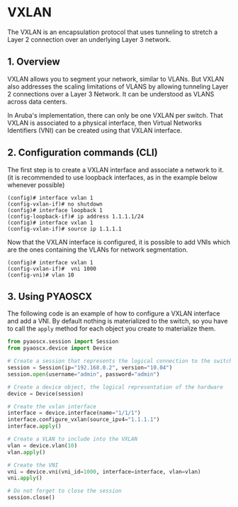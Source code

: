# VXLAN

The VXLAN is an encapsulation protocol that uses tunneling to stretch a Layer 2
connection over an underlying Layer 3 network.

## 1. Overview

VXLAN allows you to segment your network, similar to VLANs.  But VXLAN also
addresses the scaling limitations of VLANS by allowing tunneling Layer 2
connections over a Layer 3 Network. It can be understood as VLANS across data
centers.

In Aruba's implementation, there can only be one VXLAN per switch. That VXLAN is
associated to a physical interface, then Virtual Networks Identifiers (VNI) can
be created using that VXLAN interface.

## 2. Configuration commands (CLI)

The first step is to create a VXLAN interface and associate a network to it. (it
is recommended to use loopback interfaces, as in the example below whenever
possible)

```
(config)# interface vxlan 1
(config-vxlan-if)# no shutdown
(config)# interface loopback 1
(config-loopback-if)# ip address 1.1.1.1/24
(config)# interface vxlan 1
(config-vxlan-if)# source ip 1.1.1.1
```

Now that the VXLAN interface is configured, it is possible to add VNIs which are
the ones containing the VLANs for network segmentation.

```
(config)# interface vxlan 1
(config-vxlan-if)#  vni 1000
(config-vni)# vlan 10
```

## 3. Using PYAOSCX

The following code is an example of how to configure a VXLAN interface and add a
VNI. By default nothing is materialized to the switch, so you have to call the
`apply` method for each object you create to materialize them.

```python
from pyaoscx.session import Session
from pyaoscx.device import Device

# Create a session that represents the logical connection to the switch
session = Session(ip="192.168.0.2", version="10.04")
session.open(username="admin", password="admin")

# Create a device object, the logical representation of the hardware
device = Device(session)

# Create the vxlan interface
interface = device.interface(name="1/1/1")
interface.configure_vxlan(source_ipv4="1.1.1.1")
interface.apply()

# Create a VLAN to include into the VXLAN
vlan = device.vlan(10)
vlan.apply()

# Create the VNI
vni = device.vni(vni_id=1000, interface=interface, vlan=vlan)
vni.apply()

# Do not forget to close the session
session.close()
```

